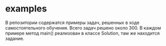 # examples
В репозитории содержатся примеры задач, решенных в ходе самостоятельного обучения. Всего задач решено около 300.
В каждом примере метод main() реализован в классе Solution, там же находится задание.
